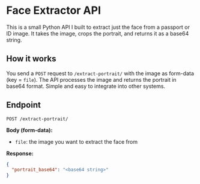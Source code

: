 # Face Extractor API

This is a small Python API I built to extract just the face from a passport or ID image. It takes the image, crops the portrait, and returns it as a base64 string.

## How it works
You send a `POST` request to `/extract-portrait/` with the image as form-data (key = `file`). The API processes the image and returns the portrait in base64 format. Simple and easy to integrate into other systems.

## Endpoint
`POST /extract-portrait/`

**Body (form-data):**
- `file`: the image you want to extract the face from

**Response:**
```json
{
  "portrait_base64": "<base64 string>"
}

